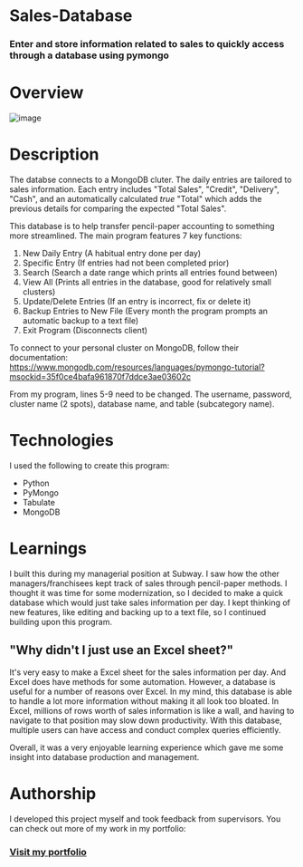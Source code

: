 # Sales-Database
### Enter and store information related to sales to quickly access through a database using pymongo

# Overview
![image](https://github.com/user-attachments/assets/cb7ca33e-ab8c-4101-9175-19750965e57e)

# Description
The databse connects to a MongoDB cluter. The daily entries are tailored to sales information. Each entry includes "Total Sales", "Credit", "Delivery", "Cash", and an automatically calculated *true* "Total" which adds the previous details for comparing the expected "Total Sales".

This database is to help transfer pencil-paper accounting to something more streamlined. The main program features 7 key functions: 
1. New Daily Entry (A habitual entry done per day)
2. Specific Entry (If entries had not been completed prior)
3. Search (Search a date range which prints all entries found between)
4. View All (Prints all entries in the database, good for relatively small clusters)
5. Update/Delete Entries (If an entry is incorrect, fix or delete it)
6. Backup Entries to New File (Every month the program prompts an automatic backup to a text file)
7. Exit Program (Disconnects client)

To connect to your personal cluster on MongoDB, follow their documentation: 
https://www.mongodb.com/resources/languages/pymongo-tutorial?msockid=35f0ce4bafa961870f7ddce3ae03602c

From my program, lines 5-9 need to be changed. The username, password, cluster name (2 spots), database name, and table (subcategory name).

# Technologies
I used the following to create this program:
- Python
- PyMongo
- Tabulate
- MongoDB

# Learnings
I built this during my managerial position at Subway. I saw how the other managers/franchisees kept track of sales through pencil-paper methods. I thought it was time for some modernization, so I decided to make a quick database which would just take sales information per day. I kept thinking of new features, like editing and backing up to a text file, so I continued building upon this program.

## "Why didn't I just use an Excel sheet?"
It's very easy to make a Excel sheet for the sales information per day. And Excel does have methods for some automation. However, a database is useful for a number of reasons over Excel. In my mind, this database is able to handle a lot more information without making it all look too bloated. In Excel, millions of rows worth of sales information is like a wall, and having to navigate to that position may slow down productivity. With this database, multiple users can have access and conduct complex queries efficiently.

Overall, it was a very enjoyable learning experience which gave me some insight into database production and management.

# Authorship

I developed this project myself and took feedback from supervisors. You can check out more of my work in my portfolio:

### [Visit my portfolio](https://portfolio-ompatel.netlify.app/)
